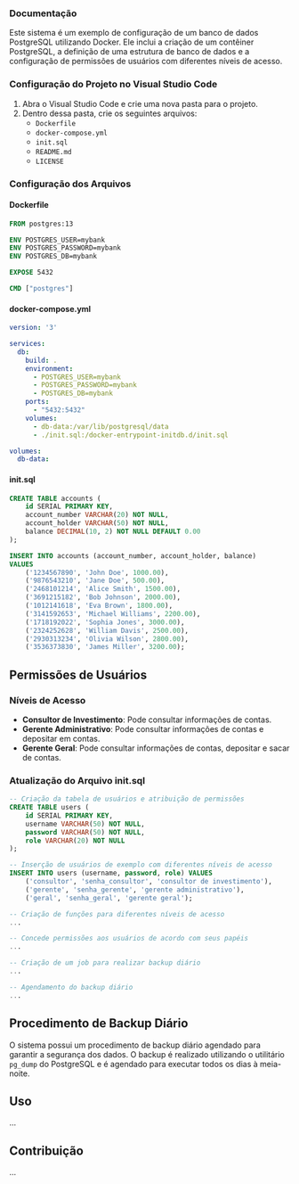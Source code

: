 ### Documentação

Este sistema é um exemplo de configuração de um banco de dados PostgreSQL utilizando Docker. Ele inclui a criação de um contêiner PostgreSQL, a definição de uma estrutura de banco de dados e a configuração de permissões de usuários com diferentes níveis de acesso.

### Configuração do Projeto no Visual Studio Code

1. Abra o Visual Studio Code e crie uma nova pasta para o projeto.
2. Dentro dessa pasta, crie os seguintes arquivos:
   - `Dockerfile`
   - `docker-compose.yml`
   - `init.sql`
   - `README.md`
   - `LICENSE`

### Configuração dos Arquivos

#### Dockerfile

```dockerfile
FROM postgres:13

ENV POSTGRES_USER=mybank
ENV POSTGRES_PASSWORD=mybank
ENV POSTGRES_DB=mybank

EXPOSE 5432

CMD ["postgres"]
```

#### docker-compose.yml

```yaml
version: '3'

services:
  db:
    build: .
    environment:
      - POSTGRES_USER=mybank
      - POSTGRES_PASSWORD=mybank
      - POSTGRES_DB=mybank
    ports:
      - "5432:5432"
    volumes:
      - db-data:/var/lib/postgresql/data
      - ./init.sql:/docker-entrypoint-initdb.d/init.sql

volumes:
  db-data:
```

#### init.sql

```sql
CREATE TABLE accounts (
    id SERIAL PRIMARY KEY,
    account_number VARCHAR(20) NOT NULL,
    account_holder VARCHAR(50) NOT NULL,
    balance DECIMAL(10, 2) NOT NULL DEFAULT 0.00
);

INSERT INTO accounts (account_number, account_holder, balance)
VALUES 
    ('1234567890', 'John Doe', 1000.00),
    ('9876543210', 'Jane Doe', 500.00),
    ('2468101214', 'Alice Smith', 1500.00),
    ('3691215182', 'Bob Johnson', 2000.00),
    ('1012141618', 'Eva Brown', 1800.00),
    ('3141592653', 'Michael Williams', 2200.00),
    ('1718192022', 'Sophia Jones', 3000.00),
    ('2324252628', 'William Davis', 2500.00),
    ('2930313234', 'Olivia Wilson', 2800.00),
    ('3536373830', 'James Miller', 3200.00);
```

## Permissões de Usuários

### Níveis de Acesso
- **Consultor de Investimento**: Pode consultar informações de contas.
- **Gerente Administrativo**: Pode consultar informações de contas e depositar em contas.
- **Gerente Geral**: Pode consultar informações de contas, depositar e sacar de contas.

### Atualização do Arquivo init.sql

```sql
-- Criação da tabela de usuários e atribuição de permissões
CREATE TABLE users (
    id SERIAL PRIMARY KEY,
    username VARCHAR(50) NOT NULL,
    password VARCHAR(50) NOT NULL,
    role VARCHAR(20) NOT NULL
);

-- Inserção de usuários de exemplo com diferentes níveis de acesso
INSERT INTO users (username, password, role) VALUES 
    ('consultor', 'senha_consultor', 'consultor de investimento'),
    ('gerente', 'senha_gerente', 'gerente administrativo'),
    ('geral', 'senha_geral', 'gerente geral');

-- Criação de funções para diferentes níveis de acesso
...

-- Concede permissões aos usuários de acordo com seus papéis
...

-- Criação de um job para realizar backup diário
...

-- Agendamento do backup diário
...
```

## Procedimento de Backup Diário

O sistema possui um procedimento de backup diário agendado para garantir a segurança dos dados. O backup é realizado utilizando o utilitário `pg_dump` do PostgreSQL e é agendado para executar todos os dias à meia-noite.

## Uso

...

## Contribuição

...
